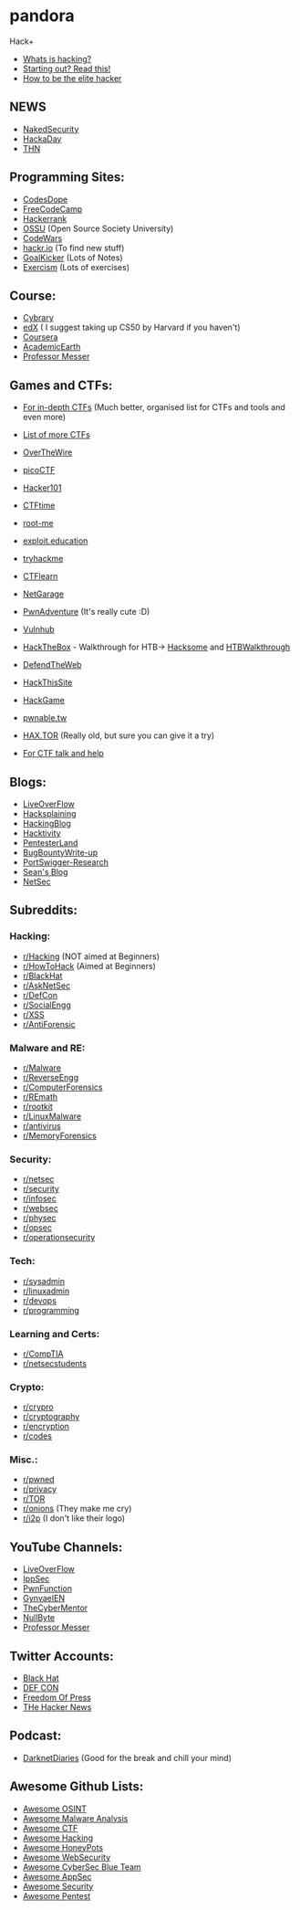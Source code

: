 # pandora
Hack+ 

* [Whats is hacking?](https://www.reddit.com/r/hacking/comments/2ru1oq/meta_how_to_ask_questions_about_hacking/)
* [Starting out? Read this!](https://www.reddit.com/r/HowToHack/comments/17tipp/rhowtohack_faq_starting_tips_resources_books_and/)
* [How to be the elite hacker](https://www.youtube.com/watch?v=zixpms1oo40&feature=youtu.be)

## NEWS
* [NakedSecurity](https://nakedsecurity.sophos.com/)
* [HackaDay](https://hackaday.com/)
* [THN](https://thehackernews.com/)

## Programming Sites:
* [CodesDope](https://www.codesdope.com/ "Codes Dope")
* [FreeCodeCamp](https://www.freecodecamp.org/ "FreeCodeCamp")
* [Hackerrank](https://www.hackerrank.com/ "Hackerrank")
* [OSSU](https://github.com/ossu/computer-science "OSSU") (Open Source Society University)
* [CodeWars](https://www.codewars.com/ "CodeWars")
* [hackr.io](https://hackr.io/ "hackr.io") (To find new stuff)
* [GoalKicker](https://goalkicker.com/ "GoalKicker") (Lots of Notes)
* [Exercism](https://exercism.io/ "Exercism") (Lots of exercises)

## Course:
* [Cybrary](https://app.cybrary.it/ "Cybrary")
* [edX](https://www.edx.org/ "Courses") ( I suggest taking up CS50 by Harvard if you haven't)
* [Coursera](https://www.coursera.org/ "Coursera")
* [AcademicEarth](https://academicearth.org/ "Academicearth")
* [Professor Messer](https://www.professormesser.com/ "Professer Messor's Site")

## Games and CTFs:

* [For in-depth CTFs](https://github.com/apsdehal/awesome-ctf) (Much better, organised list for CTFs and tools and even more)

* [List of more CTFs](http://captf.com/practice-ctf/)
* [OverTheWire](https://overthewire.org/ "OTW")
* [picoCTF](https://picoctf.com/ "picoCTF")
* [Hacker101](https://www.hacker101.com/ "Hacker101")
* [CTFtime](https://ctftime.org/ "CTFtime")
* [root-me](https://www.root-me.org/ "root-me")
* [exploit.education](https://exploit.education/ "Exploit-Education")
* [tryhackme](https://tryhackme.com/ "tryhackme")
* [CTFlearn](https://ctflearn.com/)
* [NetGarage](https://io.netgarage.org/)
* [PwnAdventure](https://pwnadventure.com/) (It's really cute :D)
* [Vulnhub](https://www.vulnhub.com/ "Vulnhub")
* [HackTheBox](https://www.hackthebox.eu/ "HTB") - Walkthrough for HTB-> [Hacksome](https://hackso.me/) and [HTBWalkthrough](https://htb.hackproof.tech/)
* [DefendTheWeb](https://defendtheweb.net/ "DTW")
* [HackThisSite](https://www.hackthissite.org/ "HackThisSite")
* [HackGame](https://hackgame.chaurocks.com/ "HackGame")
* [pwnable.tw](https://pwnable.tw/)
* [HAX.TOR](http://hax.tor.hu/welcome/) (Really old, but sure you can give it a try)

* [For CTF talk and help](https://www.reddit.com/r/securityCTF/)

## Blogs:
* [LiveOverFlow](http://www.liveoverflow.com/)
* [Hacksplaining](https://www.hacksplaining.com/ "Hacksplaining")
* [HackingBlog](https://www.hackingarticles.in/ "HackingBlog")
* [Hacktivity](https://hackerone.com/hacktivity "Hacktivity")
* [PentesterLand](https://pentester.land/ "PentesterLand")
* [BugBountyWrite-up](https://medium.com/bugbountywriteup/ "BBWrite-up")
* [PortSwigger-Research](https://portswigger.net/research "PS-Research")
* [Sean's Blog](https://medium.com/@zseano "Sean's Blog")
* [NetSec](https://netsec.ws/ "NetSec")

## Subreddits:

   ### Hacking:
   * [r/Hacking](https://www.reddit.com/r/hacking/) (NOT aimed at Beginners)
   * [r/HowToHack](https://www.reddit.com/r/HowToHack/) (Aimed at Beginners)
   * [r/BlackHat](https://www.reddit.com/r/blackhat/)
   * [r/AskNetSec](https://www.reddit.com/r/AskNetsec/)
   * [r/DefCon](https://www.reddit.com/r/Defcon/)
   * [r/SocialEngg](https://www.reddit.com/r/SocialEngineering/)
   * [r/XSS](https://www.reddit.com/r/xss/)
   * [r/AntiForensic](https://www.reddit.com/r/antiforensics/)
   
   ### Malware and RE:
   * [r/Malware](https://www.reddit.com/r/Malware/)
   * [r/ReverseEngg](https://www.reddit.com/r/ReverseEngineering/)
   * [r/ComputerForensics](https://www.reddit.com/r/computerforensics/)
   * [r/REmath](https://www.reddit.com/r/REMath/)
   * [r/rootkit](https://www.reddit.com/r/rootkit/)
   * [r/LinuxMalware](https://www.reddit.com/r/LinuxMalware/)
   * [r/antivirus](https://www.reddit.com/r/antivirus/)
   * [r/MemoryForensics](https://www.reddit.com/r/memoryforensics/)
   
   ### Security:
   * [r/netsec](https://www.reddit.com/r/netsec/)
   * [r/security](https://www.reddit.com/r/security/)
   * [r/infosec](https://www.reddit.com/r/Infosec/)
   * [r/websec](https://www.reddit.com/r/websec/)
   * [r/physec](https://www.reddit.com/r/physec/)
   * [r/opsec](https://www.reddit.com/r/opsec/)
   * [r/operationsecurity](https://www.reddit.com/r/OperationsSecurity/)
   
   ### Tech:
   * [r/sysadmin](https://www.reddit.com/r/sysadmin/)
   * [r/linuxadmin](https://www.reddit.com/r/linuxadmin/)
   * [r/devops](https://www.reddit.com/r/devops/)
   * [r/programming](https://www.reddit.com/r/programming/)
   
   ### Learning and Certs:
   * [r/CompTIA](https://www.reddit.com/r/CompTIA/)
   * [r/netsecstudents](https://www.reddit.com/r/netsecstudents/)
   
   ### Crypto:
   * [r/crypro](https://www.reddit.com/r/crypto/)
   * [r/cryptography](https://www.reddit.com/r/cryptography/)
   * [r/encryption](https://www.reddit.com/r/encryption/)
   * [r/codes](https://www.reddit.com/r/codes/)
   
   ### Misc.:
   * [r/pwned](https://www.reddit.com/r/pwned/)
   * [r/privacy](https://www.reddit.com/r/privacy/)
   * [r/TOR](https://www.reddit.com/r/TOR/)
   * [r/onions](https://www.reddit.com/r/onions/) (They make me cry)
   * [r/i2p](https://www.reddit.com/r/i2p/) (I don't like their logo)
   
## YouTube Channels:
* [LiveOverFlow](https://www.youtube.com/channel/UClcE-kVhqyiHCcjYwcpfj9w "LiveOverFlow's YouTube")
* [IppSec](https://www.youtube.com/channel/UCa6eh7gCkpPo5XXUDfygQQA "IppSec's YouTube")
* [PwnFunction](https://www.youtube.com/channel/UCW6MNdOsqv2E9AjQkv9we7A "PwnFunction's YouTube")
* [GynvaeIEN](https://www.youtube.com/user/GynvaelEN "GynvaeIEN's YouTube")
* [TheCyberMentor](https://www.youtube.com/channel/UC0ArlFuFYMpEewyRBzdLHiw "TCM's YouTube")
* [NullByte](https://www.youtube.com/channel/UCgTNupxATBfWmfehv21ym-g "Null Byte's YouTube")
* [Professor Messer](https://www.youtube.com/user/professormesser "Professor Messer's YouTube")

## Twitter Accounts:

* [Black Hat](https://twitter.com/BlackHatEvents "Black Hat's Twitter")
* [DEF CON](https://twitter.com/defcon "DEF CON's Twitter")
* [Freedom Of Press](https://twitter.com/FreedomofPress "Freedom Of Press's Twitter")
* [THe Hacker News](https://twitter.com/TheHackersNews "The Hacker News's Twitter")

## Podcast:
* [DarknetDiaries](https://darknetdiaries.com/) (Good for the break and chill your mind)

## Awesome Github Lists:

* [Awesome OSINT](https://github.com/jivoi/awesome-osint)
* [Awesome Malware Analysis](https://github.com/rshipp/awesome-malware-analysis)
* [Awesome CTF](https://github.com/apsdehal/awesome-ctf)
* [Awesome Hacking](https://github.com/carpedm20/awesome-hacking)
* [Awesome HoneyPots](https://github.com/paralax/awesome-honeypots)
* [Awesome WebSecurity](https://github.com/qazbnm456/awesome-web-security)
* [Awesome CyberSec Blue Team](https://github.com/meitar/awesome-cybersecurity-blueteam)
* [Awesome AppSec](https://github.com/paragonie/awesome-appsec)
* [Awesome Security](https://github.com/sbilly/awesome-security)
* [Awesome Pentest](https://github.com/enaqx/awesome-pentest)

